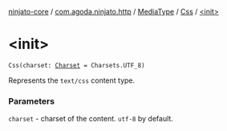 [ninjato-core](../../../index.md) / [com.agoda.ninjato.http](../../index.md) / [MediaType](../index.md) / [Css](index.md) / [&lt;init&gt;](./-init-.md)

# &lt;init&gt;

`Css(charset: `[`Charset`](https://docs.oracle.com/javase/6/docs/api/java/nio/charset/Charset.html)` = Charsets.UTF_8)`

Represents the `text/css` content type.

### Parameters

`charset` - charset of the content. `utf-8` by default.